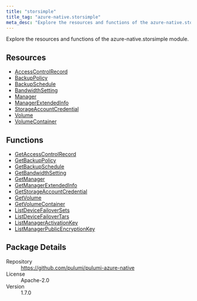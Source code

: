 ```yaml
---
title: "storsimple"
title_tag: "azure-native.storsimple"
meta_desc: "Explore the resources and functions of the azure-native.storsimple module."
---
```


<!-- WARNING: this file was generated by Pulumi Docs Generator. -->
<!-- Do not edit by hand unless you're certain you know what you are doing! -->

Explore the resources and functions of the azure-native.storsimple module.

<h2 id="resources">Resources</h2>
<ul class="api">
    <li><a href="accesscontrolrecord" title="AccessControlRecord"><span class="symbol resource"></span>AccessControlRecord</a></li>
    <li><a href="backuppolicy" title="BackupPolicy"><span class="symbol resource"></span>BackupPolicy</a></li>
    <li><a href="backupschedule" title="BackupSchedule"><span class="symbol resource"></span>BackupSchedule</a></li>
    <li><a href="bandwidthsetting" title="BandwidthSetting"><span class="symbol resource"></span>BandwidthSetting</a></li>
    <li><a href="manager" title="Manager"><span class="symbol resource"></span>Manager</a></li>
    <li><a href="managerextendedinfo" title="ManagerExtendedInfo"><span class="symbol resource"></span>ManagerExtendedInfo</a></li>
    <li><a href="storageaccountcredential" title="StorageAccountCredential"><span class="symbol resource"></span>StorageAccountCredential</a></li>
    <li><a href="volume" title="Volume"><span class="symbol resource"></span>Volume</a></li>
    <li><a href="volumecontainer" title="VolumeContainer"><span class="symbol resource"></span>VolumeContainer</a></li>
</ul>

<h2 id="functions">Functions</h2>
<ul class="api">
    <li><a href="getaccesscontrolrecord" title="GetAccessControlRecord"><span class="symbol function"></span>GetAccessControlRecord</a></li>
    <li><a href="getbackuppolicy" title="GetBackupPolicy"><span class="symbol function"></span>GetBackupPolicy</a></li>
    <li><a href="getbackupschedule" title="GetBackupSchedule"><span class="symbol function"></span>GetBackupSchedule</a></li>
    <li><a href="getbandwidthsetting" title="GetBandwidthSetting"><span class="symbol function"></span>GetBandwidthSetting</a></li>
    <li><a href="getmanager" title="GetManager"><span class="symbol function"></span>GetManager</a></li>
    <li><a href="getmanagerextendedinfo" title="GetManagerExtendedInfo"><span class="symbol function"></span>GetManagerExtendedInfo</a></li>
    <li><a href="getstorageaccountcredential" title="GetStorageAccountCredential"><span class="symbol function"></span>GetStorageAccountCredential</a></li>
    <li><a href="getvolume" title="GetVolume"><span class="symbol function"></span>GetVolume</a></li>
    <li><a href="getvolumecontainer" title="GetVolumeContainer"><span class="symbol function"></span>GetVolumeContainer</a></li>
    <li><a href="listdevicefailoversets" title="ListDeviceFailoverSets"><span class="symbol function"></span>ListDeviceFailoverSets</a></li>
    <li><a href="listdevicefailovertars" title="ListDeviceFailoverTars"><span class="symbol function"></span>ListDeviceFailoverTars</a></li>
    <li><a href="listmanageractivationkey" title="ListManagerActivationKey"><span class="symbol function"></span>ListManagerActivationKey</a></li>
    <li><a href="listmanagerpublicencryptionkey" title="ListManagerPublicEncryptionKey"><span class="symbol function"></span>ListManagerPublicEncryptionKey</a></li>
</ul>

<h2 id="package-details">Package Details</h2>
<dl class="package-details">
	<dt>Repository</dt>
	<dd><a href="https://github.com/pulumi/pulumi-azure-native">https://github.com/pulumi/pulumi-azure-native</a></dd>
	<dt>License</dt>
	<dd>Apache-2.0</dd>
	<dt>Version</dt>
	<dd>1.7.0</dd>
</dl>

